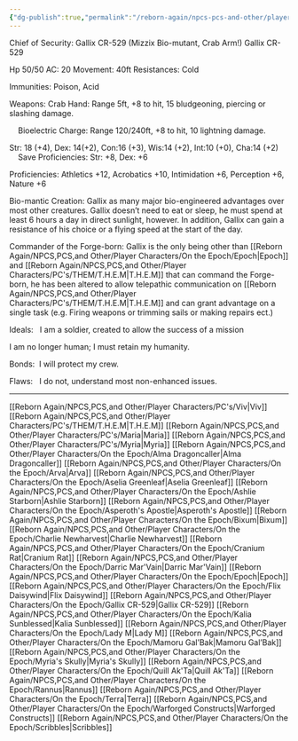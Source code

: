 ```yaml
---
{"dg-publish":true,"permalink":"/reborn-again/npcs-pcs-and-other/player-characters/on-the-epoch/gallix-cr-529/"}
---
```


Chief of Security: Gallix CR-529 (Mizzix Bio-mutant, Crab Arm!)
Gallix CR-529 

Hp 50/50 AC: 20 Movement: 40ft Resistances: Cold

Immunities: Poison, Acid

Weapons: Crab Hand: Range 5ft, +8 to hit, 15 bludgeoning, piercing or slashing damage.

    Bioelectric Charge: Range 120/240ft, +8 to hit, 10 lightning damage.

Str: 18 (+4), Dex: 14(+2), Con:16 (+3), Wis:14 (+2), Int:10 (+0), Cha:14 (+2)         Save Proficiencies: Str: +8, Dex: +6

Proficiencies: Athletics +12, Acrobatics +10, Intimidation +6, Perception +6, Nature +6

  

Bio-mantic Creation: Gallix as many major bio-engineered advantages over most other creatures. Gallix doesn’t need to eat or sleep, he must spend at least 6 hours a day in direct sunlight, however. In addition, Gallix can gain a resistance of his choice or a flying speed at the start of the day.

  

Commander of the Forge-born: Gallix is the only being other than [[Reborn Again/NPCS,PCS,and Other/Player Characters/On the Epoch/Epoch\|Epoch]] and [[Reborn Again/NPCS,PCS,and Other/Player Characters/PC's/THEM/T.H.E.M\|T.H.E.M]] that can command the Forge-born, he has been altered to allow telepathic communication on [[Reborn Again/NPCS,PCS,and Other/Player Characters/PC's/THEM/T.H.E.M\|T.H.E.M]] and can grant advantage on a single task (e.g. Firing weapons or trimming sails or making repairs ect.)

  

Ideals:   I am a soldier, created to allow the success of a mission

I am no longer human; I must retain my humanity.

Bonds:  I will protect my crew.

Flaws:   I do not, understand most non-enhanced issues.

---
[[Reborn Again/NPCS,PCS,and Other/Player Characters/PC's/Viv\|Viv]]
[[Reborn Again/NPCS,PCS,and Other/Player Characters/PC's/THEM/T.H.E.M\|T.H.E.M]]
[[Reborn Again/NPCS,PCS,and Other/Player Characters/PC's/Maria\|Maria]]
[[Reborn Again/NPCS,PCS,and Other/Player Characters/PC's/Myria\|Myria]]
[[Reborn Again/NPCS,PCS,and Other/Player Characters/On the Epoch/Alma Dragoncaller\|Alma Dragoncaller]]
[[Reborn Again/NPCS,PCS,and Other/Player Characters/On the Epoch/Arva\|Arva]]
[[Reborn Again/NPCS,PCS,and Other/Player Characters/On the Epoch/Aselia Greenleaf\|Aselia Greenleaf]]
[[Reborn Again/NPCS,PCS,and Other/Player Characters/On the Epoch/Ashlie Starborn\|Ashlie Starborn]]
[[Reborn Again/NPCS,PCS,and Other/Player Characters/On the Epoch/Asperoth's Apostle\|Asperoth's Apostle]]
[[Reborn Again/NPCS,PCS,and Other/Player Characters/On the Epoch/Bixum\|Bixum]]
[[Reborn Again/NPCS,PCS,and Other/Player Characters/On the Epoch/Charlie Newharvest\|Charlie Newharvest]]
[[Reborn Again/NPCS,PCS,and Other/Player Characters/On the Epoch/Cranium Rat\|Cranium Rat]]
[[Reborn Again/NPCS,PCS,and Other/Player Characters/On the Epoch/Darric Mar'Vain\|Darric Mar'Vain]]
[[Reborn Again/NPCS,PCS,and Other/Player Characters/On the Epoch/Epoch\|Epoch]]
[[Reborn Again/NPCS,PCS,and Other/Player Characters/On the Epoch/Flix Daisywind\|Flix Daisywind]]
[[Reborn Again/NPCS,PCS,and Other/Player Characters/On the Epoch/Gallix CR-529\|Gallix CR-529]]
[[Reborn Again/NPCS,PCS,and Other/Player Characters/On the Epoch/Kalia Sunblessed\|Kalia Sunblessed]]
[[Reborn Again/NPCS,PCS,and Other/Player Characters/On the Epoch/Lady M\|Lady M]]
[[Reborn Again/NPCS,PCS,and Other/Player Characters/On the Epoch/Mamoru Gal’Bak\|Mamoru Gal’Bak]]
[[Reborn Again/NPCS,PCS,and Other/Player Characters/On the Epoch/Myria's Skully\|Myria's Skully]]
[[Reborn Again/NPCS,PCS,and Other/Player Characters/On the Epoch/Quill Ak'Ta\|Quill Ak'Ta]]
[[Reborn Again/NPCS,PCS,and Other/Player Characters/On the Epoch/Rannus\|Rannus]]
[[Reborn Again/NPCS,PCS,and Other/Player Characters/On the Epoch/Terra\|Terra]]
[[Reborn Again/NPCS,PCS,and Other/Player Characters/On the Epoch/Warforged Constructs\|Warforged Constructs]]
[[Reborn Again/NPCS,PCS,and Other/Player Characters/On the Epoch/Scribbles\|Scribbles]]
